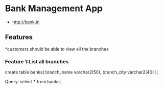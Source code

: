 # Bank Management App

* http://bank.in

## Features
 *customers should be able to view all the branches
 
### Feature 1:List all branches
  create table banks(
  branch_name varchar2(50),
  branch_city varchar2(40)
  );

Query:
  select * from banks;
